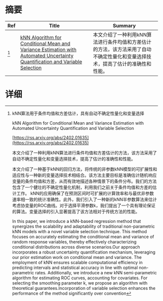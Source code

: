 # 摘要

| Ref | Title | Summary |
| --- | --- | --- |
| [^1] | [kNN Algorithm for Conditional Mean and Variance Estimation with Automated Uncertainty Quantification and Variable Selection](https://rss.arxiv.org/abs/2402.01635) | 本文介绍了一种利用kNN算法进行条件均值和方差估计的方法，该方法采用了自动不确定性量化和变量选择技术，提高了估计的准确性和性能。 |

# 详细

[^1]: kNN算法用于条件均值和方差估计，具有自动不确定性量化和变量选择

    kNN Algorithm for Conditional Mean and Variance Estimation with Automated Uncertainty Quantification and Variable Selection

    [https://rss.arxiv.org/abs/2402.01635](https://rss.arxiv.org/abs/2402.01635)

    本文介绍了一种利用kNN算法进行条件均值和方差估计的方法，该方法采用了自动不确定性量化和变量选择技术，提高了估计的准确性和性能。

    

    本文介绍了一种基于kNN的回归方法，将传统的非参数kNN模型的可扩展性和适应性与一种新的变量选择技术相结合。该方法主要目标是准确估计随机响应变量的条件均值和方差，从而有效地描述各种情景下的条件分布。我们的方法包含了一个健壮的不确定性量化机制，利用我们之前关于条件均值和方差的估计工作。 kNN的应用确保了在预测区间时可扩展的计算效率和与最优非参数速率相一致的统计准确性。此外，我们引入了一种新的kNN半参数算法来估计考虑协变量的ROC曲线。对于选择平滑参数k，我们提出了一个具有理论保证的算法。变量选择的引入显著提高了该方法相对于传统方法的性能。

    In this paper, we introduce a kNN-based regression method that synergizes the scalability and adaptability of traditional non-parametric kNN models with a novel variable selection technique. This method focuses on accurately estimating the conditional mean and variance of random response variables, thereby effectively characterizing conditional distributions across diverse scenarios.Our approach incorporates a robust uncertainty quantification mechanism, leveraging our prior estimation work on conditional mean and variance. The employment of kNN ensures scalable computational efficiency in predicting intervals and statistical accuracy in line with optimal non-parametric rates. Additionally, we introduce a new kNN semi-parametric algorithm for estimating ROC curves, accounting for covariates. For selecting the smoothing parameter k, we propose an algorithm with theoretical guarantees.Incorporation of variable selection enhances the performance of the method significantly over convention
    

